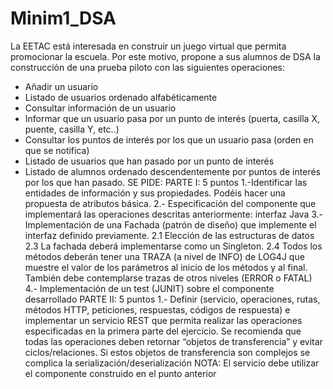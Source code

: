 # Minim1_DSA

La EETAC está interesada en construir un juego virtual que permita
promocionar la escuela. Por este motivo, propone a sus alumnos de DSA la
construcción de una prueba piloto con las siguientes operaciones:
- Añadir un usuario
- Listado de usuarios ordenado alfabéticamente
- Consultar información de un usuario
- Informar que un usuario pasa por un punto de interés (puerta, casilla X,
puente, casilla Y, etc..)
- Consultar los puntos de interés por los que un usuario pasa (orden en que se
notifica)
- Listado de usuarios que han pasado por un punto de interés
- Listado de alumnos ordenado descendentemente por puntos de interés por
los que han pasado.
SE PIDE:
PARTE I: 5 puntos
1.-Identificar las entidades de información y sus propiedades. Podéis hacer una
propuesta de atributos básica.
2.- Especificación del componente que implementará las operaciones descritas
anteriormente: interfaz Java
3.- Implementación de una Fachada (patrón de diseño) que implemente el
interfaz definido previamente.
2.1 Elección de las estructuras de datos
2.3 La fachada deberá implementarse como un Singleton.
2.4 Todos los métodos deberán tener una TRAZA (a nivel de INFO) de
LOG4J que muestre el valor de los parámetros al inicio de los métodos y
al final. También debe contemplarse trazas de otros niveles (ERROR o
FATAL)
4.- Implementación de un test (JUNIT) sobre el componente desarrollado
PARTE II: 5 puntos
1.- Definir (servicio, operaciones, rutas, métodos HTTP, peticiones, respuestas,
códigos de respuesta) e implementar un servicio REST que permita realizar las
operaciones especificadas en la primera parte del ejercicio. Se recomienda que
todas las operaciones deben retornar “objetos de transferencia” y evitar
ciclos/relaciones. Si estos objetos de transferencia son complejos se complica
la serialización/deserialización
NOTA: El servicio debe utilizar el componente construido en el punto anterior
